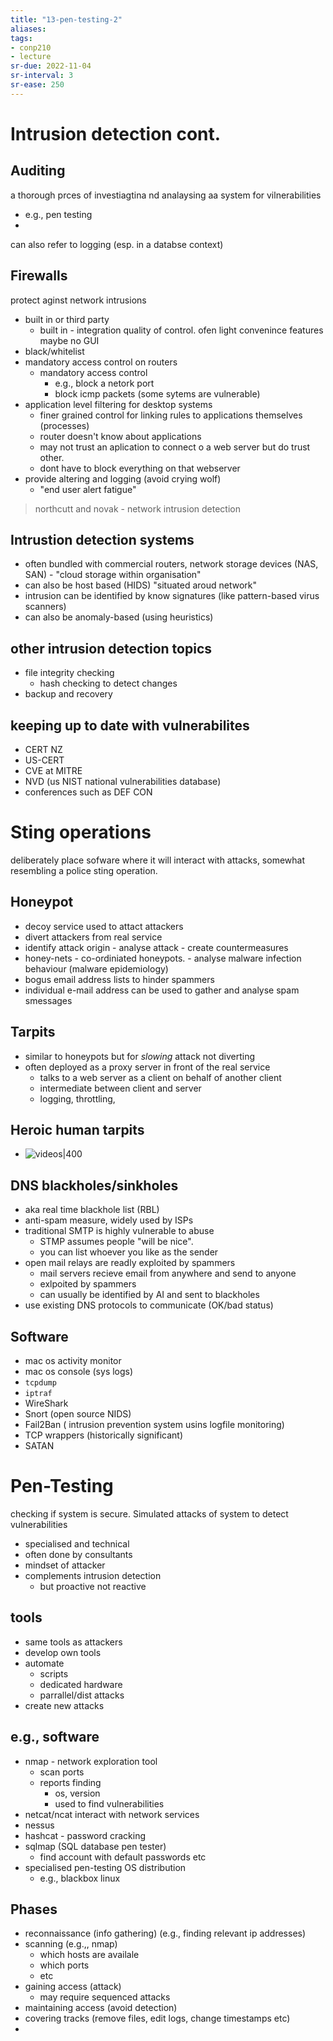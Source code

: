 ```yaml
---
title: "13-pen-testing-2"
aliases: 
tags: 
- conp210
- lecture
sr-due: 2022-11-04
sr-interval: 3
sr-ease: 250
---
```


# Intrusion detection cont.
## Auditing
a thorough prces of investiagtina nd analaysing aa system for vilnerabilities 
- e.g., pen testing
- 
can also refer to logging (esp. in a databse context)

## Firewalls
protect aginst network intrusions
- built in or third party
	- built in - integration quality of control. ofen light convenince features maybe no GUI
- black/whitelist
- mandatory access control on routers
	- mandatory access control
		- e.g., block a netork port
		- block icmp packets (some sytems are vulnerable)
- application level filtering for desktop systems
	- finer grained control for linking rules to applications themselves (processes)
	- router doesn't know about applications
	- may not trust an aplication to connect o a web server but do trust other.
	- dont have to block everything on that webserver
- provide altering and logging (avoid crying wolf)
	- "end user alert fatigue"

> northcutt and novak - network intrusion detection


## Intrustion detection systems
- often bundled with commercial routers, network storage devices (NAS, SAN) - "cloud storage within organisation"
- can also be host based (HIDS)  "situated aroud network"
- intrusion can be identified by know signatures (like pattern-based virus scanners)
- can also be anomaly-based (using heuristics)

## other intrusion detection topics
- file integrity checking
	- hash checking to detect changes
- backup and recovery

## keeping up to date with vulnerabilites
- CERT NZ
- US-CERT
- CVE at MITRE
- NVD (us NIST national vulnerabilities database)
- conferences such as DEF CON

# Sting operations
deliberately place sofware where it will interact with attacks, somewhat resembling a police sting operation.

## Honeypot
- decoy service used to attact attackers
- divert attackers from real service
- identify attack origin - analyse attack - create countermeasures
- honey-nets - co-ordiniated honeypots. - analyse malware infection behaviour (malware epidemiology)
- bogus email address lists to hinder spammers
- individual e-mail address can be used to gather and analyse spam smessages

## Tarpits
- similar to honeypots but for *slowing* attack not diverting
- often deployed as a proxy server in front of the real service
	- talks to a web server as a client on behalf of another client
	- intermediate between client and server
	- logging, throttling,  

## Heroic human tarpits
- ![videos|400](https://i.imgur.com/ZqQqBi1.png)

## DNS blackholes/sinkholes
- aka real time blackhole list (RBL)
- anti-spam measure, widely used by ISPs
- traditional SMTP is highly vulnerable to abuse
	- STMP assumes people "will be nice". 
	- you can list whoever you like as the sender
- open mail relays are readly exploited by spammers
	- mail servers recieve email from anywhere and send to anyone
	- exlpoited by spammers
	- can usually be identified by AI and sent to blackholes
- use existing DNS protocols to communicate (OK/bad status)

## Software
- mac os activity monitor
- mac os console (sys logs)
- `tcpdump`
- `iptraf`
- WireShark
- Snort (open source NIDS)
- Fail2Ban ( intrusion prevention system usins logfile monitoring)
- TCP wrappers (historically significant)
- SATAN

# Pen-Testing
checking if system is secure. Simulated attacks of system to detect vulnerabilities
- specialised and technical
- often done by consultants
- mindset of attacker
- complements intrusion detection
	- but proactive not reactive

## tools
- same tools as attackers
- develop own tools
- automate
	- scripts 
	- dedicated hardware
	- parrallel/dist attacks
- create new attacks

## e.g., software
- nmap - network exploration tool
	- scan ports
	- reports finding
		- os, version
		- used to find vulnerabilities
- netcat/ncat interact with network services
- nessus
- hashcat - password cracking
- sqlmap (SQL database pen tester)
	- find account with default passwords etc
- specialised pen-testing OS distribution
	- e.g., blackbox linux

## Phases
- reconnaissance (info gathering) (e.g., finding relevant ip addresses)
- scanning (e.g.,, nmap)
	- which hosts are availale
	- which ports
	- etc
- gaining access (attack)
	- may require sequenced attacks
- maintaining access (avoid detection)
- covering tracks (remove files, edit logs, change timestamps etc)
- 

